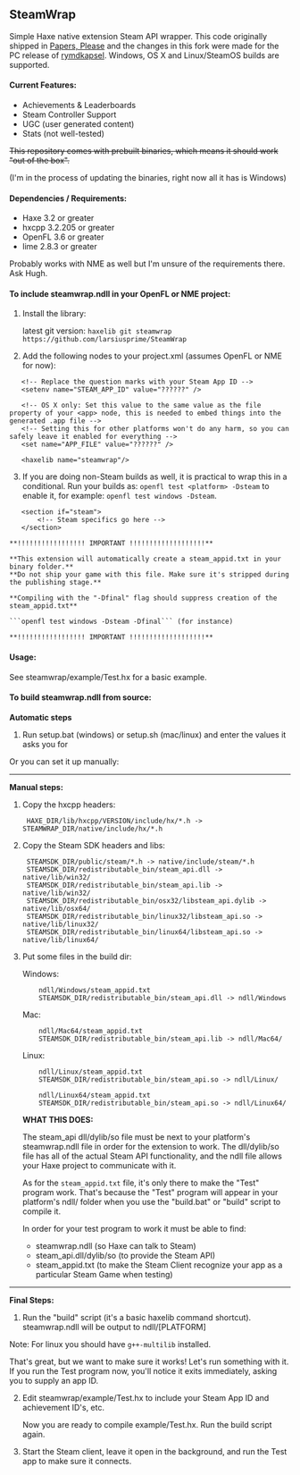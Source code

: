 SteamWrap
---------
Simple Haxe native extension Steam API wrapper. This code originally shipped in [Papers, Please](http://papersplea.se) and the changes in this fork were made for the PC release of [rymdkapsel](http://rymdkapsel.com). Windows, OS X and Linux/SteamOS builds are supported.

#### Current Features:

- Achievements & Leaderboards
- Steam Controller Support
- UGC (user generated content)
- Stats (not well-tested)

~~This repository comes with prebuilt binaries, which means it should work "out of the box".~~

(I'm in the process of updating the binaries, right now all it has is Windows)

#### Dependencies / Requirements:

- Haxe 3.2 or greater
- hxcpp 3.2.205 or greater
- OpenFL 3.6 or greater
- lime 2.8.3 or greater

Probably works with NME as well but I'm unsure of the requirements there. Ask Hugh.

#### To include steamwrap.ndll in your OpenFL or NME project:

1. Install the library:

    latest git version:
```haxelib git steamwrap https://github.com/larsiusprime/SteamWrap```
    
2. Add the following nodes to your project.xml (assumes OpenFL or NME for now):
 ```
    <!-- Replace the question marks with your Steam App ID -->
    <setenv name="STEAM_APP_ID" value="??????" />

    <!-- OS X only: Set this value to the same value as the file property of your <app> node, this is needed to embed things into the generated .app file -->
    <!-- Setting this for other platforms won't do any harm, so you can safely leave it enabled for everything -->
    <set name="APP_FILE" value="??????" />
    
    <haxelib name="steamwrap"/>
 ```
 
3. If you are doing non-Steam builds as well, it is practical to wrap this in a conditional. Run your builds as: `openfl test <platform> -Dsteam` to enable it, for example: `openfl test windows -Dsteam`.
 ```
	<section if="steam">
		<!-- Steam specifics go here -->
	</section>
 ```

	**!!!!!!!!!!!!!!!!! IMPORTANT !!!!!!!!!!!!!!!!!!!**
	
	**This extension will automatically create a steam_appid.txt in your binary folder.**
	**Do not ship your game with this file. Make sure it's stripped during the publishing stage.**
	
	**Compiling with the "-Dfinal" flag should suppress creation of the steam_appid.txt**
	
	```openfl test windows -Dsteam -Dfinal``` (for instance)
	
	**!!!!!!!!!!!!!!!!! IMPORTANT !!!!!!!!!!!!!!!!!!!**

#### Usage:

See steamwrap/example/Test.hx for a basic example.

#### To build steamwrap.ndll from source:

**Automatic steps**

1. Run setup.bat (windows) or setup.sh (mac/linux) and enter the values it asks you for

Or you can set it up manually:

------------

**Manual steps:**

1. Copy the hxcpp headers:
    	
		HAXE_DIR/lib/hxcpp/VERSION/include/hx/*.h -> STEAMWRAP_DIR/native/include/hx/*.h

2. Copy the Steam SDK headers and libs:
		
		STEAMSDK_DIR/public/steam/*.h -> native/include/steam/*.h
		STEAMSDK_DIR/redistributable_bin/steam_api.dll -> native/lib/win32/
		STEAMSDK_DIR/redistributable_bin/steam_api.lib -> native/lib/win32/
		STEAMSDK_DIR/redistributable_bin/osx32/libsteam_api.dylib -> native/lib/osx64/
		STEAMSDK_DIR/redistributable_bin/linux32/libsteam_api.so -> native/lib/linux32/
		STEAMSDK_DIR/redistributable_bin/linux64/libsteam_api.so -> native/lib/linux64/

3. Put some files in the build dir:

	Windows:
	```
		ndll/Windows/steam_appid.txt
		STEAMSDK_DIR/redistributable_bin/steam_api.dll -> ndll/Windows
	```

	Mac:
	```
		ndll/Mac64/steam_appid.txt
		STEAMSDK_DIR/redistributable_bin/steam_api.lib -> ndll/Mac64/
	```

	Linux:
	```
		ndll/Linux/steam_appid.txt
		STEAMSDK_DIR/redistributable_bin/steam_api.so -> ndll/Linux/
		
		ndll/Linux64/steam_appid.txt
		STEAMSDK_DIR/redistributable_bin/steam_api.so -> ndll/Linux64/
	```

	**WHAT THIS DOES:**
	
	The steam_api dll/dylib/so file must be next to your platform's steamwrap.ndll file in order for the extension to 		work. The dll/dylib/so file has all of the actual Steam API functionality, and the ndll file allows your Haxe 			project to communicate with it.
	
	As for the `steam_appid.txt` file, it's only there to make the "Test" program work. That's because the "Test" program 	will appear in your platform's ndll/<Platform> folder when you use the "build.bat" or "build" script to compile it.
	
	In order for your test program to work it must be able to find:
	  - steamwrap.ndll (so Haxe can talk to Steam)
	  - steam_api.dll/dylib/so (to provide the Steam API)
	  - steam_appid.txt (to make the Steam Client recognize your app as a particular Steam Game when testing)
	  
------------

**Final Steps:**

1. Run the "build" script (it's a basic haxelib command shortcut). 
	steamwrap.ndll will be output to ndll/[PLATFORM]

Note: For linux you should have `g++-multilib` installed.
  
That's great, but we want to make sure it works! Let's run something with it. If you run the Test program now, you'll notice it exits immediately, asking you to supply an app ID.

2. Edit steamwrap/example/Test.hx to include your Steam App ID and achievement ID's, etc.

	Now you are ready to compile example/Test.hx. Run the build script again.

3. Start the Steam client, leave it open in the background, and run the Test app to make sure it connects.

	

